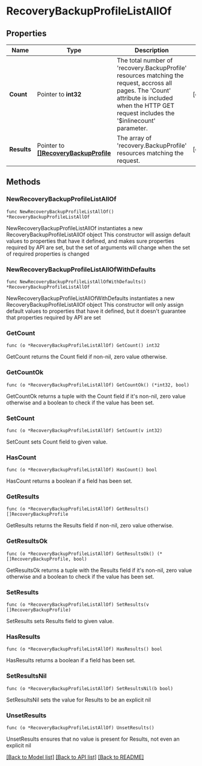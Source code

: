 # RecoveryBackupProfileListAllOf

## Properties

Name | Type | Description | Notes
------------ | ------------- | ------------- | -------------
**Count** | Pointer to **int32** | The total number of &#39;recovery.BackupProfile&#39; resources matching the request, accross all pages. The &#39;Count&#39; attribute is included when the HTTP GET request includes the &#39;$inlinecount&#39; parameter. | [optional] 
**Results** | Pointer to [**[]RecoveryBackupProfile**](RecoveryBackupProfile.md) | The array of &#39;recovery.BackupProfile&#39; resources matching the request. | [optional] 

## Methods

### NewRecoveryBackupProfileListAllOf

`func NewRecoveryBackupProfileListAllOf() *RecoveryBackupProfileListAllOf`

NewRecoveryBackupProfileListAllOf instantiates a new RecoveryBackupProfileListAllOf object
This constructor will assign default values to properties that have it defined,
and makes sure properties required by API are set, but the set of arguments
will change when the set of required properties is changed

### NewRecoveryBackupProfileListAllOfWithDefaults

`func NewRecoveryBackupProfileListAllOfWithDefaults() *RecoveryBackupProfileListAllOf`

NewRecoveryBackupProfileListAllOfWithDefaults instantiates a new RecoveryBackupProfileListAllOf object
This constructor will only assign default values to properties that have it defined,
but it doesn't guarantee that properties required by API are set

### GetCount

`func (o *RecoveryBackupProfileListAllOf) GetCount() int32`

GetCount returns the Count field if non-nil, zero value otherwise.

### GetCountOk

`func (o *RecoveryBackupProfileListAllOf) GetCountOk() (*int32, bool)`

GetCountOk returns a tuple with the Count field if it's non-nil, zero value otherwise
and a boolean to check if the value has been set.

### SetCount

`func (o *RecoveryBackupProfileListAllOf) SetCount(v int32)`

SetCount sets Count field to given value.

### HasCount

`func (o *RecoveryBackupProfileListAllOf) HasCount() bool`

HasCount returns a boolean if a field has been set.

### GetResults

`func (o *RecoveryBackupProfileListAllOf) GetResults() []RecoveryBackupProfile`

GetResults returns the Results field if non-nil, zero value otherwise.

### GetResultsOk

`func (o *RecoveryBackupProfileListAllOf) GetResultsOk() (*[]RecoveryBackupProfile, bool)`

GetResultsOk returns a tuple with the Results field if it's non-nil, zero value otherwise
and a boolean to check if the value has been set.

### SetResults

`func (o *RecoveryBackupProfileListAllOf) SetResults(v []RecoveryBackupProfile)`

SetResults sets Results field to given value.

### HasResults

`func (o *RecoveryBackupProfileListAllOf) HasResults() bool`

HasResults returns a boolean if a field has been set.

### SetResultsNil

`func (o *RecoveryBackupProfileListAllOf) SetResultsNil(b bool)`

 SetResultsNil sets the value for Results to be an explicit nil

### UnsetResults
`func (o *RecoveryBackupProfileListAllOf) UnsetResults()`

UnsetResults ensures that no value is present for Results, not even an explicit nil

[[Back to Model list]](../README.md#documentation-for-models) [[Back to API list]](../README.md#documentation-for-api-endpoints) [[Back to README]](../README.md)


